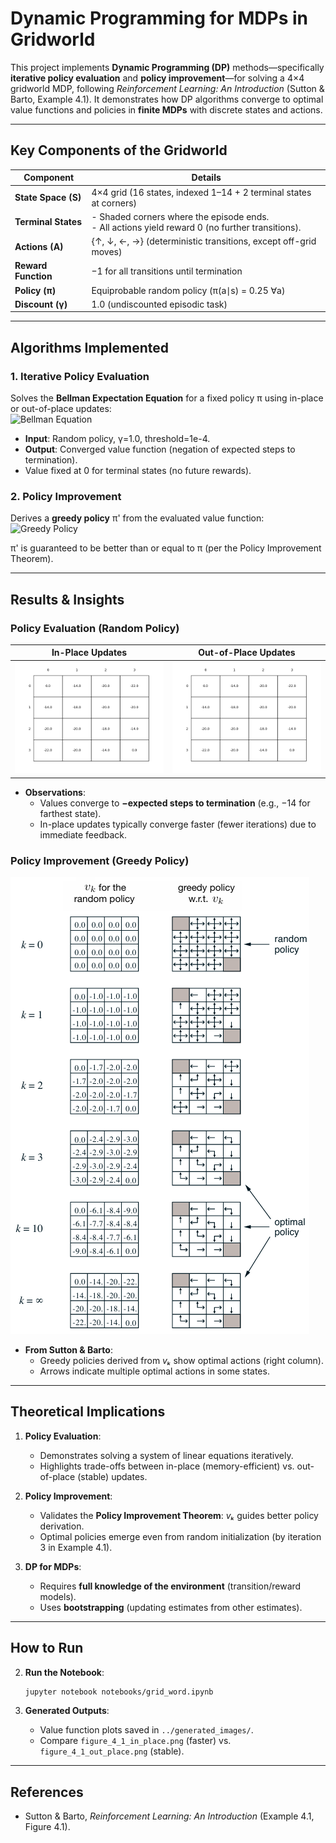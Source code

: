 # **Dynamic Programming for MDPs in Gridworld**  
This project implements **Dynamic Programming (DP)** methods—specifically **iterative policy evaluation** and **policy improvement**—for solving a 4×4 gridworld MDP, following *Reinforcement Learning: An Introduction* (Sutton & Barto, Example 4.1). It demonstrates how DP algorithms converge to optimal value functions and policies in **finite MDPs** with discrete states and actions.

---

## **Key Components of the Gridworld**  
| Component          | Details                                                                 |
|--------------------|-------------------------------------------------------------------------|
| **State Space (S)** | 4×4 grid (16 states, indexed 1–14 + 2 terminal states at corners)      |
| **Terminal States** | - Shaded corners where the episode ends.<br>- All actions yield reward 0 (no further transitions). |
| **Actions (A)**    | {↑, ↓, ←, →} (deterministic transitions, except off-grid moves)        |
| **Reward Function**| −1 for all transitions until termination                               |
| **Policy (π)**     | Equiprobable random policy (π(a∣s) = 0.25 ∀a)                          |
| **Discount (γ)**   | 1.0 (undiscounted episodic task)                                       |

---

## **Algorithms Implemented**  
### **1. Iterative Policy Evaluation**  
Solves the **Bellman Expectation Equation** for a fixed policy π using in-place or out-of-place updates:  
![Bellman Equation](https://latex.codecogs.com/svg.image?\color{cyan}v_\pi(s)%20=%20\begin{cases}%200%20&%20\text{if%20}s%20\text{%20is%20terminal}%20\\%20\sum_a%20\pi(a|s)%20\sum_{s'}%20p(s'|s,a)%20[r%20+%20\gamma%20v_\pi(s')]%20&%20\text{otherwise}%20\end{cases})  

- **Input**: Random policy, γ=1.0, threshold=1e-4.  
- **Output**: Converged value function (negation of expected steps to termination).  
- Value fixed at 0 for terminal states (no future rewards).


### **2. Policy Improvement**  
Derives a **greedy policy** π' from the evaluated value function:  
![Greedy Policy](https://latex.codecogs.com/svg.image?\color{cyan}pi'(s)%20=%20\arg\max_a%20\sum_{s'}%20p(s'|s,a)%20[r%20+%20\gamma%20v_\pi(s')])  

π' is guaranteed to be better than or equal to π (per the Policy Improvement Theorem).  

---

## **Results & Insights**  
### **Policy Evaluation (Random Policy)**  
| In-Place Updates | Out-of-Place Updates |  
|------------------|----------------------|  
| ![In-Place](generated_images/figure_4_1_in_place.png) | ![Out-of-Place](generated_images/figure_4_1_out_place.png) |  

- **Observations**:  
  - Values converge to **−expected steps to termination** (e.g., −14 for farthest state).  
  - In-place updates typically converge faster (fewer iterations) due to immediate feedback.  

### **Policy Improvement (Greedy Policy)**  
![Optimal Policy](book_images/Figure_4_1.PNG)  
- **From Sutton & Barto**:  
  - Greedy policies derived from *vₖ* show optimal actions (right column).  
  - Arrows indicate multiple optimal actions in some states.  

---

## **Theoretical Implications**  
1. **Policy Evaluation**:  
   - Demonstrates solving a system of linear equations iteratively.  
   - Highlights trade-offs between in-place (memory-efficient) vs. out-of-place (stable) updates.  

2. **Policy Improvement**:  
   - Validates the **Policy Improvement Theorem**: *vₖ* guides better policy derivation.  
   - Optimal policies emerge even from random initialization (by iteration 3 in Example 4.1).  

3. **DP for MDPs**:  
   - Requires **full knowledge of the environment** (transition/reward models).  
   - Uses **bootstrapping** (updating estimates from other estimates).  

---

## **How to Run**  

2. **Run the Notebook**:  
   ```bash
   jupyter notebook notebooks/grid_word.ipynb
   ```  

3. **Generated Outputs**:  
   - Value function plots saved in `../generated_images/`.  
   - Compare `figure_4_1_in_place.png` (faster) vs. `figure_4_1_out_place.png` (stable).  

---

## **References**  
- Sutton & Barto, *Reinforcement Learning: An Introduction* (Example 4.1, Figure 4.1).